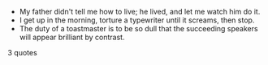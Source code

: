  - My father didn't tell me how to live; he lived, and let me watch him do it.
 - I get up in the morning, torture a typewriter until it screams, then stop.
 - The duty of a toastmaster is to be so dull that the succeeding speakers will appear brilliant by contrast.

3 quotes
